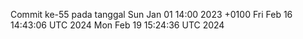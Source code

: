 Commit ke-55 pada tanggal Sun Jan 01 14:00 2023 +0100
Fri Feb 16 14:43:06 UTC 2024
Mon Feb 19 15:24:36 UTC 2024
